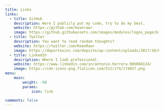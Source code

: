 ```yaml
---
title: Links
links:
  - title: GitHub
    description: Were I publicly put my code, try to do my best.
    website: https://github.com/keanrawr
    image: https://github.githubassets.com/images/modules/logos_page/GitHub-Mark.png
  - title: Twitter
    description: You want to read random thoughts?
    website: https://twitter.com/KeanRawr
    image: https://deportesinc.com/depsite/wp-content/uploads/2017/10/60414c58e954d7236837248225e0216f_new-twitter-logo-vector-eps-twitter-logo-clipart-png_518-518.png
  - title: LinkedIn
    description: Where I look professional.
    website: https://www.linkedin.com/in/antonio-herrera-98b088124/
    image: https://cdn-icons-png.flaticon.com/512/174/174857.png
menu:
    main: 
        weight: -50
        params:
            icon: link

comments: false
---
```


